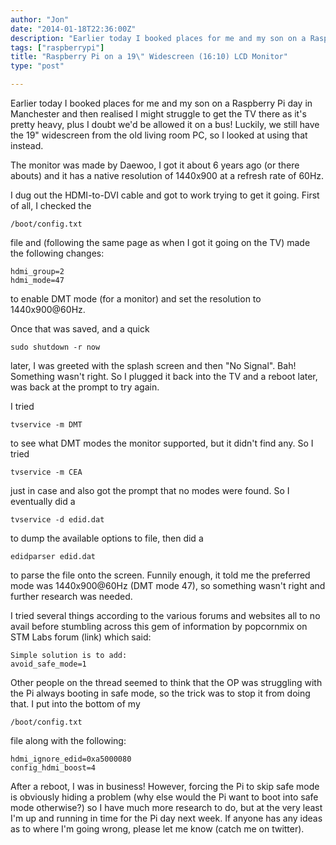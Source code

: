 ```yaml
---
author: "Jon"
date: "2014-01-18T22:36:00Z"
description: "Earlier today I booked places for me and my son on a Raspberry Pi day in Manchester and then realised I might struggle to get the TV there as it's pretty heavy, plus I doubt we'd be allowed it on a bus! Luckily, we still have the 19\" widescreen from the old living room PC, so I looked at using that instead."
tags: ["raspberrypi"]
title: "Raspberry Pi on a 19\" Widescreen (16:10) LCD Monitor"
type: "post"

---
```


Earlier today I booked places for me and my son on a Raspberry Pi day in Manchester and then realised I might struggle to get the TV there as it's pretty heavy, plus I doubt we'd be allowed it on a bus! Luckily, we still have the 19" widescreen from the old living room PC, so I looked at using that instead.

The monitor was made by Daewoo, I got it about 6 years ago (or there abouts) and it has a native resolution of 1440x900 at a refresh rate of 60Hz.

I dug out the HDMI-to-DVI cable and got to work trying to get it going. First of all, I checked the

	/boot/config.txt

file and (following the same page as when I got it going on the TV) made the following changes:

	hdmi_group=2
	hdmi_mode=47

to enable DMT mode (for a monitor) and set the resolution to 1440x900@60Hz.

Once that was saved, and a quick

	sudo shutdown -r now

later, I was greeted with the splash screen and then "No Signal". Bah! Something wasn't right. So I plugged it back into the TV and a reboot later, was back at the prompt to try again.

I tried

	tvservice -m DMT

to see what DMT modes the monitor supported, but it didn't find any. So I tried

	tvservice -m CEA

just in case and also got the prompt that no modes were found. So I eventually did a

	tvservice -d edid.dat

to dump the available options to file, then did a

	edidparser edid.dat

to parse the file onto the screen. Funnily enough, it told me the preferred mode was 1440x900@60Hz (DMT mode 47), so something wasn't right and further research was needed.

I tried several things according to the various forums and websites all to no avail before stumbling across this gem of information by popcornmix on STM Labs forum (link) which said:

	Simple solution is to add:
	avoid_safe_mode=1

Other people on the thread seemed to think that the OP was struggling with the Pi always booting in safe mode, so the trick was to stop it from doing that. I put into the bottom of my

	/boot/config.txt

file along with the following:

	hdmi_ignore_edid=0xa5000080
	config_hdmi_boost=4

After a reboot, I was in business! However, forcing the Pi to skip safe mode is obviously hiding a problem (why else would the Pi want to boot into safe mode otherwise?) so I have much more research to do, but at the very least I'm up and running in time for the Pi day next week. If anyone has any ideas as to where I'm going wrong, please let me know (catch me on twitter).